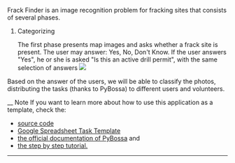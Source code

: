 Frack Finder is an image recognition problem for fracking sites that consists of several phases.

1. Categorizing

   The first phase presents map images and asks whether a frack site is present. The user may answer: Yes, No,
   Don't Know. If the user answers "Yes", he or she is asked "Is this an active drill permit", with the same 
   selection of answers
![](http://farm7.staticflickr.com/6109/6286728068_2f3c6912b8_q.jpg)

Based on the answer of the users, we will be able to classify the photos,
distributing the tasks (thanks to PyBossa) to different users and volunteers.

__ Note If you want to learn more about how to use this application as a
template, check the:

  * [source code](http://github.com/PyBossa/app-flickrperson)
  * [ Google Spreadsheet Task Template](https://docs.google.com/spreadsheet/ccc?key=0AsNlt0WgPAHwdHFEN29mZUF0czJWMUhIejF6dWZXdkE&usp=sharing#gid=0)
  * [the official documentation of PyBossa](http://docs.pybossa.com/) and 
  * [the step by step tutorial.](http://docs.pybossa.com/en/latest/user/tutorial.html)

* * *

